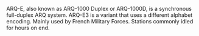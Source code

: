 ARQ-E, also known as ARQ-1000 Duplex or ARQ-1000D, is a synchronous full-duplex ARQ system. ARQ-E3 is a variant that uses a different alphabet encoding. Mainly used by French Military Forces. Stations commonly idled for hours on end.